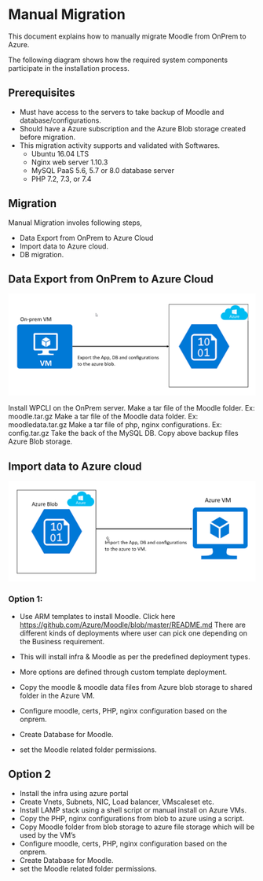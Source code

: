 # Manual Migration

This document explains how to manually migrate Moodle from OnPrem to Azure. 

The following diagram shows how the required system components participate in the installation process.

## Prerequisites

- Must have access to the servers to take backup of Moodle and database/configurations.
- Should have a Azure subscription and the Azure Blob storage created before migration.
- This migration activity supports and validated with Softwares.
	*	Ubuntu 16.04 LTS
	*	Nginx web server 1.10.3
	*	MySQL PaaS 5.6, 5.7 or 8.0 database server
	*	PHP 7.2, 7.3, or 7.4 

## Migration 

Manual Migration involes following steps,

- Data Export from OnPrem to Azure Cloud
- Import data to Azure cloud.
- DB migration.

## Data Export from OnPrem to Azure Cloud

![Workflow](https://github.com/krishnaitalent/LAMP/blob/lamp_docmentation/images/moodle_manual_migration_export.png)

Install WPCLI on the OnPrem server.
Make a tar file of the Moodle folder. Ex: moodle.tar.gz
Make a tar file of the Moodle data folder. Ex: moodledata.tar.gz
Make a tar file of php, nginx configurations. Ex: config.tar.gz
Take the back of the MySQL DB.
Copy above backup files Azure Blob storage.

## Import data to Azure cloud

![Workflow](https://github.com/krishnaitalent/LAMP/blob/lamp_docmentation/images/moodle_manual_migration_import.png)

### Option 1:

- Use ARM templates to install Moodle. Click here https://github.com/Azure/Moodle/blob/master/README.md
There are different kinds of deployments where user can pick one depending on the Business requirement.

- This will install infra & Moodle as per the predefined deployment types.
- More options are defined through custom template deployment.
- Copy the moodle & moodle data files from Azure blob storage to shared folder in the Azure VM.
- Configure moodle, certs, PHP, nginx configuration based on the onprem.
- Create Database for Moodle.
- set the Moodle related folder permissions.

## Option 2

- Install the infra using azure portal
- Create Vnets, Subnets, NIC, Load balancer, VMscaleset etc.
- Install LAMP stack using a shell script or manual install on Azure VMs.
- Copy the PHP, nginx configurations from blob to azure using a script.
- Copy Moodle folder from blob storage to azure file storage which will be used by the VM’s
- Configure moodle, certs, PHP, nginx configuration based on the onprem.
- Create Database for Moodle.
- set the Moodle related folder permissions.



